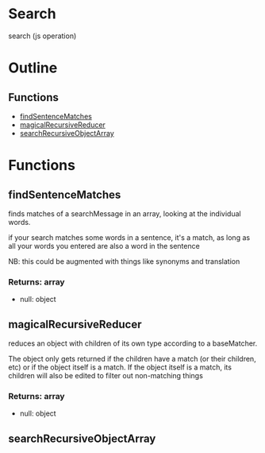 # Search

search (js operation)



# Outline

## Functions

- [findSentenceMatches](#findSentenceMatches)
- [magicalRecursiveReducer](#magicalRecursiveReducer)
- [searchRecursiveObjectArray](#searchRecursiveObjectArray)



# Functions

## findSentenceMatches

finds matches of a searchMessage in an array, looking at the individual words.

if your search matches some words in a sentence, it's a match, as long as all your words you entered are also a word in the sentence

NB: this could be augmented with things like synonyms and translation


### Returns: array

- null: object






## magicalRecursiveReducer

reduces an object with children of its own type according to a baseMatcher.

The object only gets returned if the children have a match (or their children, etc) or if the object itself is a match. If the object itself is a match, its children will also be edited to filter out non-matching things


### Returns: array

- null: object






## searchRecursiveObjectArray

